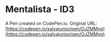 # Mentalista - ID3

A Pen created on CodePen.io. Original URL: [https://codepen.io/salvajunior/pen/OJZMMyg](https://codepen.io/salvajunior/pen/OJZMMyg).

